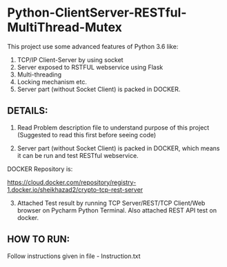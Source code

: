 # Python-ClientServer-RESTful-MultiThread-Mutex
This project use some advanced features of Python 3.6 like:
1. TCP/IP Client-Server by using socket
2. Server exposed to RSTFUL webservice using Flask
3. Multi-threading
4. Locking mechanism etc.
5. Server part (without Socket Client)  is packed in DOCKER.


DETAILS: 
--------

1. Read Problem description file to understand purpose of this project (Suggested to read this first before seeing code)

2. Server part (without Socket Client)  is packed in DOCKER, which means it can be run and test RESTful webservice.  

DOCKER Repository is:

https://cloud.docker.com/repository/registry-1.docker.io/sheikhazad2/crypto-tcp-rest-server

3. Attached Test result by running TCP Server/REST/TCP Client/Web browser on Pycharm Python Terminal. 
   Also attached REST API test on docker.

HOW TO RUN:
----------
Follow instructions given in file - Instruction.txt
